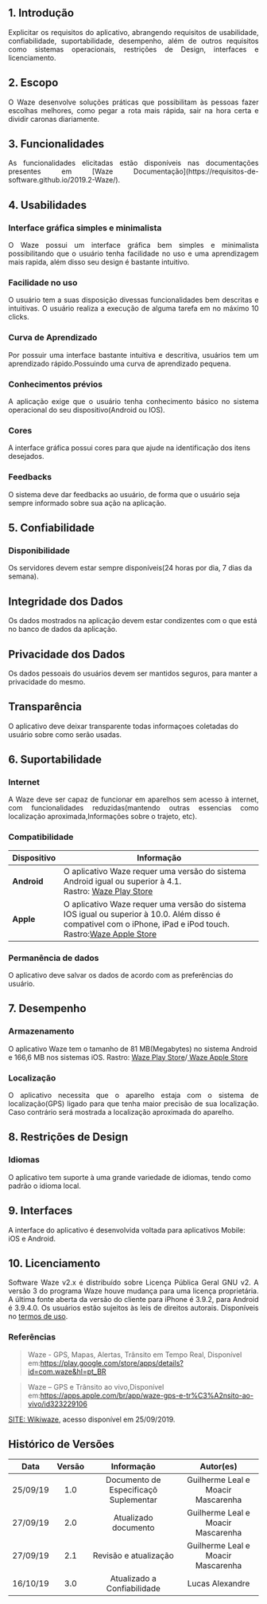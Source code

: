 ## 1. Introdução

<p align="justify">
Explicitar os requisitos do aplicativo, abrangendo requisitos de usabilidade, confiabilidade, suportabilidade, desempenho, além de outros requisitos como sistemas operacionais, restrições de Design, interfaces e licenciamento. </p>

## 2. Escopo

<p align="justify">O Waze desenvolve soluções práticas que possibilitam às pessoas fazer escolhas melhores, como pegar a rota mais rápida, sair na hora certa e dividir caronas diariamente.</p>

## 3.  Funcionalidades

<p align="justify">As funcionalidades elicitadas estão disponíveis nas documentações presentes em [Waze Documentação](https://requisitos-de-software.github.io/2019.2-Waze/).</p>

## 4.  Usabilidades

### Interface gráfica simples e minimalista

<p align="justify">O Waze possui um interface gráfica bem simples e minimalista possibilitando que o usuário tenha facilidade no uso e  uma aprendizagem mais rapida, além disso seu design é bastante intuitivo.</p>

### Facilidade no uso

<p align="justify">O usuário tem a suas disposição divessas funcionalidades bem descritas e intuitivas. O usuário realiza a execução de alguma tarefa em no máximo 10 clicks.</p>

### Curva de Aprendizado

<p align="justify">Por possuir uma interface bastante intuitiva e descritiva, usuários tem um aprendizado rápido.Possuindo uma curva de aprendizado pequena.</p>

### Conhecimentos prévios

<p align="justify">A aplicação exige que o usuário tenha conhecimento básico no sistema operacional do seu dispositivo(Android ou IOS).</p>

### Cores

A interface gráfica possui cores para que ajude na identificação dos itens
desejados.

### Feedbacks

O sistema deve dar feedbacks ao usuário, de forma que o usuário seja sempre informado sobre sua ação na aplicação.


## 5.  Confiabilidade

### Disponibilidade

Os servidores devem estar sempre disponíveis(24 horas por dia, 7 dias da semana).

## Integridade dos Dados
Os dados mostrados na aplicação devem estar condizentes com o que está no banco de dados da aplicação.

## Privacidade dos Dados
Os dados pessoais do usuários devem ser mantidos seguros, para manter a privacidade do mesmo.

## Transparência
O aplicativo deve deixar transparente todas informaçoes coletadas do usuário sobre como serão usadas.

## 6.  Suportabilidade

### Internet

<p align="justify">A Waze deve ser capaz de funcionar em aparelhos sem acesso à internet, com funcionalidades reduzidas(mantendo outras essencias como localização aproximada,Informações sobre o trajeto, etc). </p>

### Compatibilidade

Dispositivo|Informação
--------|------
**Android**|O aplicativo Waze requer uma versão do sistema Android igual ou superior à 4.1.<br>Rastro: [Waze Play Store](https://play.google.com/store/apps/details?id=com.waze&hl=pt_BR)
**Apple**|O aplicativo Waze requer uma versão do sistema IOS igual ou superior à 10.0. Além disso é compativel com o iPhone, iPad e iPod touch.<br>Rastro:[Waze Apple Store](https://apps.apple.com/br/app/waze-gps-e-tr%C3%A2nsito-ao-vivo/id323229106)

### Permanência de dados

O aplicativo deve salvar os dados de acordo com as preferências do usuário.

## 7.  Desempenho

### Armazenamento

O aplicativo Waze tem o tamanho de 81 MB(Megabytes) no sistema Android e 166,6 MB nos sistemas iOS.
Rastro: [Waze Play Store](https://play.google.com/store/apps/details?id=com.waze&hl=pt_BR)/[ Waze Apple Store](https://apps.apple.com/br/app/waze-gps-e-tr%C3%A2nsito-ao-vivo/id323229106)

### Localização

<p align="justify">O aplicativo necessita que o aparelho estaja com o sistema de localização(GPS) ligado para que tenha maior precisão de sua localização. Caso contrário será mostrada a localização aproximada do aparelho.  </p>


## 8.  Restrições de Design

### Idiomas

O aplicativo tem suporte à uma grande variedade de idiomas, tendo como padrão o idioma local.

## 9.  Interfaces

A interface do aplicativo é desenvolvida voltada para aplicativos Mobile: iOS e Android.

## 10.  Licenciamento

<p align="justify">Software Waze v2.x é distribuído sobre Licença Pública Geral GNU v2. A versão 3 do programa Waze houve mudança para uma licença proprietária. A última fonte aberta da versão do cliente para iPhone é 3.9.2, para Android é 3.9.4.0.
Os usuários estão sujeitos às leis de direitos autorais. Disponíveis no <a href= "https://www.waze.com/pt-BR/legal/tos">termos de uso</a>.</p>

### Referências 

>Waze - GPS, Mapas, Alertas, Trânsito em Tempo Real, Disponível em:https://play.google.com/store/apps/details?id=com.waze&hl=pt_BR

>Waze – GPS e Trânsito ao vivo,Disponível em:https://apps.apple.com/br/app/waze-gps-e-tr%C3%A2nsito-ao-vivo/id323229106

<a href="https://wiki.waze.com/wiki/Brasil"> SITE: Wikiwaze</a>, acesso disponível em 25/09/2019.


## Histórico de Versões
|Data|Versão|Informação|Autor(es)|
|:----:|:----:|:----:|:----:|
| 25/09/19 |  1.0   | Documento de Especificaçõ Suplementar | Guilherme Leal e Moacir Mascarenha |
|27/09/19|2.0|Atualizado documento|Guilherme Leal e Moacir Mascarenha|
|27/09/19|2.1| Revisão e atualização|Guilherme Leal e Moacir Mascarenha|
|16/10/19|3.0| Atualizado a Confiabilidade|Lucas Alexandre |